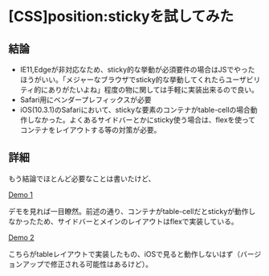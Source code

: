 # [CSS]position:stickyを試してみた

## 結論

+ IE11,Edgeが非対応なため、sticky的な挙動が必須要件の場合はJSでやったほうがいい。「メジャーなブラウザでsticky的な挙動してくれたらユーザビリティ的にありがたいよね」程度の物に関しては手軽に実装出来るので良い。
+ Safari用にベンダープレフィックスが必要
+ iOS(10.3.1)のSafariにおいて、stickyな要素のコンテナがtable-cellの場合動作しなかった。よくあるサイドバーとかにsticky使う場合は、flexを使ってコンテナをレイアウトする等の対策が必要。


## 詳細

もう結論でほとんど必要なことは書いたけど、

[Demo 1](./examples/example01.html)

デモを見れば一目瞭然。前述の通り、コンテナがtable-cellだとstickyが動作しなかったため、サイドバーとメインのレイアウトはflexで実装している。

[Demo 2](./examples/example02.html)

こちらがtableレイアウトで実装したもの、iOSで見ると動作しないはず（バージョンアップで修正される可能性はあるけど）。
